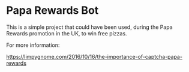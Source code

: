 # Papa Rewards Bot
This is a simple project that could have been used, during the Papa Rewards promotion in the UK, to win free
pizzas.

For more information:

<https://limpygnome.com/2016/10/16/the-importance-of-captcha-papa-rewards>
